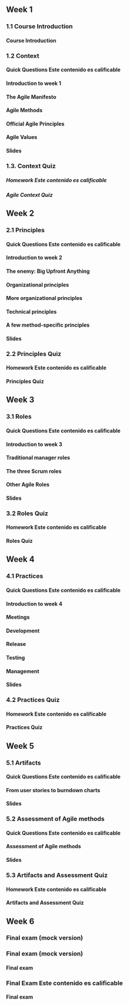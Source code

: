 ## Week 1
### 1.1 Course Introduction
#### Course Introduction
### 1.2 Context
#### Quick Questions  Este contenido es calificable
#### Introduction to week 1
#### The Agile Manifesto
#### Agile Methods
#### Official Agile Principles
#### Agile Values
#### Slides
### 1.3. Context Quiz
##### Homework  Este contenido es calificable
##### Agile Context Quiz
## Week 2
### 2.1 Principles
#### Quick Questions  Este contenido es calificable
#### Introduction to week 2
#### The enemy: Big Upfront Anything
#### Organizational principles
#### More organizational principles
#### Technical principles
#### A few method-specific principles
#### Slides
### 2.2 Principles Quiz
#### Homework  Este contenido es calificable
#### Principles Quiz
## Week 3
### 3.1 Roles
#### Quick Questions  Este contenido es calificable
#### Introduction to week 3
#### Traditional manager roles
#### The three Scrum roles
#### Other Agile Roles
#### Slides
### 3.2 Roles Quiz
#### Homework  Este contenido es calificable
#### Roles Quiz
##  Week 4
### 4.1 Practices
#### Quick Questions  Este contenido es calificable
#### Introduction to week 4
#### Meetings
#### Development
#### Release
#### Testing
#### Management
#### Slides
### 4.2 Practices Quiz
#### Homework  Este contenido es calificable
#### Practices Quiz
## Week 5
### 5.1 Artifacts
#### Quick Questions  Este contenido es calificable
#### From user stories to burndown charts
#### Slides
### 5.2 Assessment of Agile methods
#### Quick Questions  Este contenido es calificable
#### Assessment of Agile methods
#### Slides
### 5.3 Artifacts and Assessment Quiz
#### Homework  Este contenido es calificable
#### Artifacts and Assessment Quiz
## Week 6
### Final exam (mock version)
### Final exam (mock version)
#### Final exam
### Final Exam  Este contenido es calificable
#### Final exam
